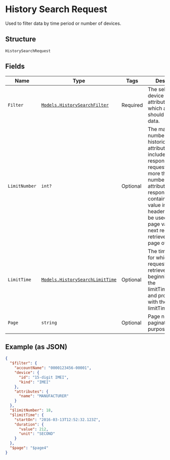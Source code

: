 
# History Search Request

Used to filter data by time period or number of devices.

## Structure

`HistorySearchRequest`

## Fields

| Name | Type | Tags | Description |
|  --- | --- | --- | --- |
| `Filter` | [`Models.HistorySearchFilter`](../../doc/models/history-search-filter.md) | Required | The selected device and attributes for which a request should retrieve data. |
| `LimitNumber` | `int?` | Optional | The maximum number of historical attributes to include in the response. If the request matches more than this number of attributes, the response will contain an X-Next value in the header that can be used as the page value in the next request to retrieve the next page of events. |
| `LimitTime` | [`Models.HistorySearchLimitTime`](../../doc/models/history-search-limit-time.md) | Optional | The time period for which a request should retrieve data, beginning with the limitTime.startOn and proceeding with the limitTime.duration. |
| `Page` | `string` | Optional | Page number for pagination purposes. |

## Example (as JSON)

```json
{
  "$filter": {
    "accountName": "0000123456-00001",
    "device": {
      "id": "15-digit IMEI",
      "kind": "IMEI"
    },
    "attributes": {
      "name": "MANUFACTURER"
    }
  },
  "$limitNumber": 18,
  "$limitTime": {
    "startOn": "2016-03-13T12:52:32.123Z",
    "duration": {
      "value": 212,
      "unit": "SECOND"
    }
  },
  "$page": "$page4"
}
```

